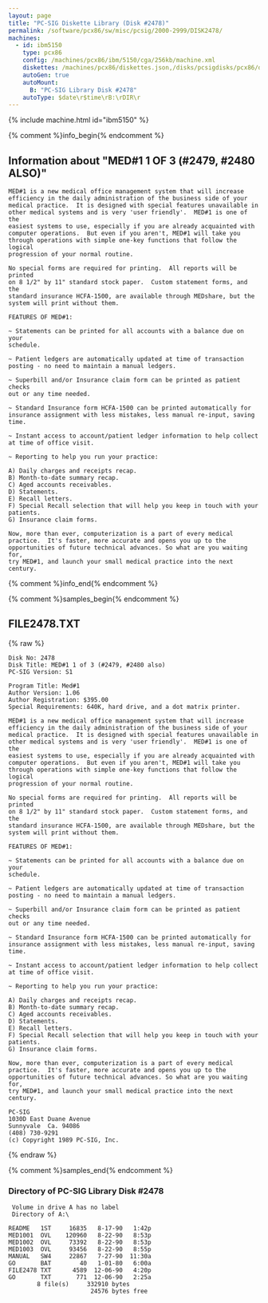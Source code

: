 ```yaml
---
layout: page
title: "PC-SIG Diskette Library (Disk #2478)"
permalink: /software/pcx86/sw/misc/pcsig/2000-2999/DISK2478/
machines:
  - id: ibm5150
    type: pcx86
    config: /machines/pcx86/ibm/5150/cga/256kb/machine.xml
    diskettes: /machines/pcx86/diskettes.json,/disks/pcsigdisks/pcx86/diskettes.json
    autoGen: true
    autoMount:
      B: "PC-SIG Library Disk #2478"
    autoType: $date\r$time\rB:\rDIR\r
---
```


{% include machine.html id="ibm5150" %}

{% comment %}info_begin{% endcomment %}

## Information about "MED#1 1 OF 3 (#2479, #2480 ALSO)"

    MED#1 is a new medical office management system that will increase
    efficiency in the daily administration of the business side of your
    medical practice.  It is designed with special features unavailable in
    other medical systems and is very 'user friendly'.  MED#1 is one of the
    easiest systems to use, especially if you are already acquainted with
    computer operations.  But even if you aren't, MED#1 will take you
    through operations with simple one-key functions that follow the logical
    progression of your normal routine.
    
    No special forms are required for printing.  All reports will be printed
    on 8 1/2" by 11" standard stock paper.  Custom statement forms, and the
    standard insurance HCFA-1500, are available through MEDshare, but the
    system will print without them.
    
    FEATURES OF MED#1:
    
    ~ Statements can be printed for all accounts with a balance due on your
    schedule.
    
    ~ Patient ledgers are automatically updated at time of transaction
    posting - no need to maintain a manual ledgers.
    
    ~ Superbill and/or Insurance claim form can be printed as patient checks
    out or any time needed.
    
    ~ Standard Insurance form HCFA-1500 can be printed automatically for
    insurance assignment with less mistakes, less manual re-input, saving
    time.
    
    ~ Instant access to account/patient ledger information to help collect
    at time of office visit.
    
    ~ Reporting to help you run your practice:
    
    A) Daily charges and receipts recap.
    B) Month-to-date summary recap.
    C) Aged accounts receivables.
    D) Statements.
    E) Recall letters.
    F) Special Recall selection that will help you keep in touch with your
    patients.
    G) Insurance claim forms.
    
    Now, more than ever, computerization is a part of every medical
    practice.  It's faster, more accurate and opens you up to the
    opportunities of future technical advances. So what are you waiting for,
    try MED#1, and launch your small medical practice into the next century.
{% comment %}info_end{% endcomment %}

{% comment %}samples_begin{% endcomment %}

## FILE2478.TXT

{% raw %}
```
Disk No: 2478                                                           
Disk Title: MED#1 1 of 3 (#2479, #2480 also)                            
PC-SIG Version: S1                                                      
                                                                        
Program Title: Med#1                                                    
Author Version: 1.06                                                    
Author Registration: $395.00                                            
Special Requirements: 640K, hard drive, and a dot matrix printer.       
                                                                        
MED#1 is a new medical office management system that will increase      
efficiency in the daily administration of the business side of your     
medical practice.  It is designed with special features unavailable in  
other medical systems and is very 'user friendly'.  MED#1 is one of the 
easiest systems to use, especially if you are already acquainted with   
computer operations.  But even if you aren't, MED#1 will take you       
through operations with simple one-key functions that follow the logical
progression of your normal routine.                                     
                                                                        
No special forms are required for printing.  All reports will be printed
on 8 1/2" by 11" standard stock paper.  Custom statement forms, and the 
standard insurance HCFA-1500, are available through MEDshare, but the   
system will print without them.                                         
                                                                        
FEATURES OF MED#1:                                                      
                                                                        
~ Statements can be printed for all accounts with a balance due on your 
schedule.                                                               
                                                                        
~ Patient ledgers are automatically updated at time of transaction      
posting - no need to maintain a manual ledgers.                         
                                                                        
~ Superbill and/or Insurance claim form can be printed as patient checks
out or any time needed.                                                 
                                                                        
~ Standard Insurance form HCFA-1500 can be printed automatically for    
insurance assignment with less mistakes, less manual re-input, saving   
time.                                                                   
                                                                        
~ Instant access to account/patient ledger information to help collect  
at time of office visit.                                                
                                                                        
~ Reporting to help you run your practice:                              
                                                                        
A) Daily charges and receipts recap.                                    
B) Month-to-date summary recap.                                         
C) Aged accounts receivables.                                           
D) Statements.                                                          
E) Recall letters.                                                      
F) Special Recall selection that will help you keep in touch with your  
patients.                                                               
G) Insurance claim forms.                                               
                                                                        
Now, more than ever, computerization is a part of every medical         
practice.  It's faster, more accurate and opens you up to the           
opportunities of future technical advances. So what are you waiting for,
try MED#1, and launch your small medical practice into the next century.
                                                                        
PC-SIG                                                                  
1030D East Duane Avenue                                                 
Sunnyvale  Ca. 94086                                                    
(408) 730-9291                                                          
(c) Copyright 1989 PC-SIG, Inc.                                         
```
{% endraw %}

{% comment %}samples_end{% endcomment %}

### Directory of PC-SIG Library Disk #2478

     Volume in drive A has no label
     Directory of A:\

    README   1ST     16835   8-17-90   1:42p
    MED1001  OVL    120960   8-22-90   8:53p
    MED1002  OVL     73392   8-22-90   8:53p
    MED1003  OVL     93456   8-22-90   8:55p
    MANUAL   SW4     22867   7-27-90  11:30a
    GO       BAT        40   1-01-80   6:00a
    FILE2478 TXT      4589  12-06-90   4:20p
    GO       TXT       771  12-06-90   2:25a
            8 file(s)     332910 bytes
                           24576 bytes free
